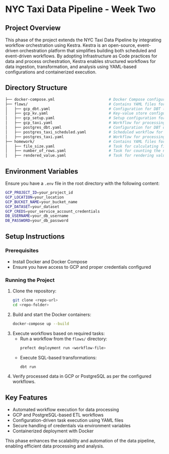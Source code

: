 # NYC Taxi Data Pipeline - Week Two

## Project Overview
This phase of the project extends the NYC Taxi Data Pipeline by integrating workflow orchestration using Kestra. Kestra is an open-source, event-driven orchestration platform that simplifies building both scheduled and event-driven workflows. By adopting Infrastructure as Code practices for data and process orchestration, Kestra enables structured workflows for data ingestion, transformation, and analysis using YAML-based configurations and containerized execution.

## Directory Structure
```sh
├── docker-compose.yml                        # Docker Compose configuration file for setting up services  
├── flows/                                    # Contains YAML files for various data engineering workflows  
│   ├── gcp_dbt.yaml                          # Configuration for DBT (Data Build Tool) on GCP  
│   ├── gcp_kv.yaml                           # Key-value store configuration for GCP  
│   ├── gcp_setup.yaml                        # Setup configuration for GCP resources  
│   ├── gcp_taxi.yaml                         # Workflow for processing taxi data on GCP  
│   ├── postgres_dbt.yaml                     # Configuration for DBT on PostgreSQL  
│   ├── postgres_taxi_scheduled.yaml          # Scheduled workflow for processing taxi data on PostgreSQL  
│   ├── postgres_taxi.yaml                    # Workflow for processing taxi data on PostgreSQL  
├── homework/                                 # Contains YAML files for various homework tasks  
│   ├── file_size.yaml                        # Task for calculating file size  
│   ├── number_of_rows.yaml                   # Task for counting the number of rows  
│   ├── rendered_value.yaml                   # Task for rendering values  
```
## Environment Variables
Ensure you have a `.env` file in the root directory with the following content:

```sh
GCP_PROJECT_ID=your_project_id  
GCP_LOCATION=your_location  
GCP_BUCKET_NAME=your_bucket_name  
GCP_DATASET=your_dataset  
GCP_CREDS=your_service_account_credentials  
DB_USERNAME=your_db_username  
DB_PASSWORD=your_db_password  
```

## Setup Instructions

### Prerequisites
- Install Docker and Docker Compose
- Ensure you have access to GCP and proper credentials configured

### Running the Project
1. Clone the repository:
   ```sh
   git clone <repo-url>
   cd <repo-folder>
   ```
2. Build and start the Docker containers:
   ```sh
   docker-compose up --build
   ```
3. Execute workflows based on required tasks:
   - Run a workflow from the `flows/` directory:
     ```sh
     prefect deployment run <workflow-file>
     ```
   - Execute SQL-based transformations:
     ```sh
     dbt run
     ```
4. Verify processed data in GCP or PostgreSQL as per the configured workflows.

## Key Features
- Automated workflow execution for data processing
- GCP and PostgreSQL-based ETL workflows
- Configuration-driven task execution using YAML files
- Secure handling of credentials via environment variables
- Containerized deployment with Docker

This phase enhances the scalability and automation of the data pipeline, enabling efficient data processing and analysis.

